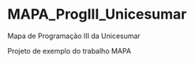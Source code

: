 # MAPA_ProgIII_Unicesumar
Mapa de Programação III da Unicesumar

Projeto de exemplo do trabalho MAPA
